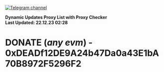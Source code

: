 [![Telegram channel](https://img.shields.io/endpoint?url=https://runkit.io/damiankrawczyk/telegram-badge/branches/master?url=https://t.me/n4z4v0d)](https://t.me/n4z4v0d) 

**Dynamic Updates Proxy List with Proxy Checker**  
**Last Updated: 22.12.23 02:28**

# DONATE (_any evm_) - 0xDEADf12DE9A24b47Da0a43E1bA70B8972F5296F2
